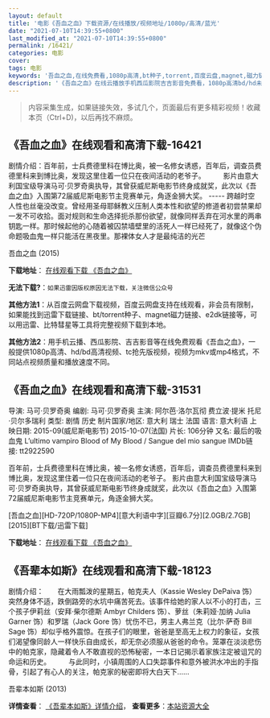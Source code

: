 ```yaml
---
layout: default
title: '电影《吾血之血》下载资源/在线播放/视频地址/1080p/高清/蓝光'
date: "2021-07-10T14:39:55+0800"
last_modified_at: "2021-07-10T14:39:55+0800"
permalink: /16421/
categories: 电影
cover:
tags: 电影
keywords: '吾血之血,在线免费看,1080p高清,bt种子,torrent,百度云盘,magnet,磁力链,迅雷下载资源'
description: '《吾血之血》在线云播放手机西瓜影院吉吉影音免费看，1080p高清bd/hd未删减完整版和tc抢先枪版，mkv/mp4格式，附带bt/torrent种子、magnet/磁力链、百度云盘、网盘资源迅雷下载链接'
---
```


>内容采集生成，如果链接失效，多试几个，页面最后有更多精彩视频！收藏本页（Ctrl+D)，以后再找不麻烦。


## 《吾血之血》在线观看和高清下载-16421

剧情介绍：百年前，士兵费德里科在博比奥，被一名修女诱惑，百年后，调查员费德里科来到博比奥，发现这里住着一位只在夜间活动的老爷子。  　　影片由意大利国宝级导演马可·贝罗奇奥执导，其曾获威尼斯电影节终身成就奖，此次以《吾血之血》入围第72届威尼斯电影节主竞赛单元，角逐金狮大奖。 ----- 跨越时空人性也丝毫没改变。曾经用圣母耶稣教义压制人类本性和欲望的修道者初尝禁果却一发不可收拾。面对规则和生命选择扼杀那份欲望，就像同样丢弃在河水里的两串钥匙一样。那时候起他的心随着被囚禁墙壁里的活死人一样已经死了，就像这个伪命题吸血鬼一样只能活在黑夜里。那裸体女人才是最纯洁的光芒


吾血之血 (2015)

**下载地址**： [在线观看下载 《吾血之血》](https://www.btbtdy.me/btdy/dy4060.html) 


**无法下载?**：`如果迅雷因版权原因无法下载，关注微信公众号 `

**其他方法1**：从百度云网盘下载视频，百度云网盘支持在线观看，非会员有限制，如果能找到迅雷下载链接、bt/torrent种子、magnet磁力链接、e2dk链接等，可以用迅雷、比特彗星等工具将完整视频下载到本地。

**其他方法2**：用手机云播、西瓜影院、吉吉影音等在线免费观看《吾血之血》，一般提供1080p高清、hd/bd高清视频、tc抢先版视频，视频为mkv或mp4格式，不同站点视频质量和播放速度不同。


## 《吾血之血》在线观看和高清下载-31531

导演: 马可·贝罗奇奥 编剧: 马可·贝罗奇奥 主演: 阿尔芭·洛尔瓦彻 费立波·提米 托尼·贝尔多瑞利 类型: 剧情 历史 制片国家/地区: 意大利 瑞士 法国 语言: 意大利语 上映日期: 2015-09(威尼斯电影节) 2015-10-07(法国) 片长: 106分钟 又名: 最后的吸血鬼 L’ultimo vampiro Blood of My Blood / Sangue del mio sangue IMDb链接: tt2922590

百年前，士兵费德里科在博比奥，被一名修女诱惑，百年后，调查员费德里科来到博比奥，发现这里住着一位只在夜间活动的老爷子。 影片由意大利国宝级导演马可·贝罗奇奥执导，其曾获威尼斯电影节终身成就奖，此次以《吾血之血》入围第72届威尼斯电影节主竞赛单元，角逐金狮大奖。


[吾血之血][HD-720P/1080P-MP4][意大利语中字][豆瓣6.7分][2.0GB/2.7GB][2015][BT下载/迅雷下载]

**下载地址**： [在线观看下载 《吾血之血》](https://www.btdx8.com/torrent/blood_of_my_blood_2015.html) 


## 《吾辈本如斯》在线观看和高清下载-18123

剧情介绍：　　在大雨瓢泼的星期五，帕克夫人（Kassie Wesley DePaiva 饰）突然身体不适，跌倒路旁的水坑中痛苦死去。该事件给她的家人以不小的打击，三个孩子伊莉丝（安拜·柴尔德斯 Ambyr Childers 饰）、萝丝（朱莉娅·加纳 Julia Garner 饰）和罗瑞（Jack Gore 饰）忧伤不已，男主人弗兰克（比尔·萨奇 Bill Sage 饰）却似乎格外震惊。在孩子们的眼里，爸爸是至高无上权力的象征，女孩们渴望像同龄人一样快乐自由成长，却无奈必须服从爸爸的命令。笼罩在淡淡悲伤中的帕克家，隐藏着令人不敢直视的恐怖秘密，一本日记揭示着家族注定被诅咒的命运和历史。  　　与此同时，小镇周围的人口失踪事件和意外被洪水冲出的手指骨，引起了有心人的关注，帕克家的秘密即将大白天下……


吾辈本如斯 (2013)

**详情查看**： [《吾辈本如斯》详情介绍](/movie/18123/)， **查看更多**：[本站资源大全](/movie/t/all/)


